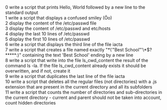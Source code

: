 0 write a script that prints Hello, World followed by a new line to the standard output  
1 write a script that displays a confused smiley (Ôo)  
2 display the content of the /etc/passwd file  
3 display the content of /etc/passwd and etc/hosts  
4 display the last 10 lines of /etc/passwd  
5 display the first 10 lines of /etc/passwd  
6 write a script that displays the third line of the file iacta  
7 write a script that creates a file named exactly "\*\\'"Best School"\'\\*$\?\*\*\*\*\*:)" containing the text 'Best School' ending by a new line  
8 write a script that write into the file ls_cwd_content the result of the command ls -la. If the file ls_cwd_content already exists it should be overwritten, and if not, create it  
9 write a script that duplicates the last line of the file iacta  
10 write a script that deletes all the regular files (not directories) with a .js extension that are present in the current directory and all its subfolders  
11 write a script that counts the number of directories and sub-directories in the current directory - current and parent should not be taken into account, count hidden directories  
